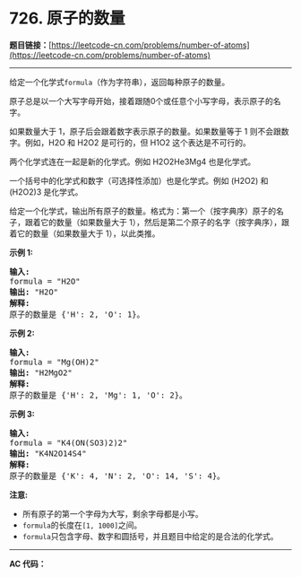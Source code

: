 # 726. 原子的数量

**题目链接：**[https://leetcode-cn.com/problems/number-of-atoms](https://leetcode-cn.com/problems/number-of-atoms)

---

<div class="content__1Y2H">
 <div class="notranslate">
  <p>给定一个化学式<code>formula</code>（作为字符串），返回每种原子的数量。</p> 
  <p>原子总是以一个大写字母开始，接着跟随0个或任意个小写字母，表示原子的名字。</p> 
  <p>如果数量大于 1，原子后会跟着数字表示原子的数量。如果数量等于 1 则不会跟数字。例如，H2O 和 H2O2 是可行的，但 H1O2 这个表达是不可行的。</p> 
  <p>两个化学式连在一起是新的化学式。例如&nbsp;H2O2He3Mg4 也是化学式。</p> 
  <p>一个括号中的化学式和数字（可选择性添加）也是化学式。例如 (H2O2) 和 (H2O2)3 是化学式。</p> 
  <p>给定一个化学式，输出所有原子的数量。格式为：第一个（按字典序）原子的名子，跟着它的数量（如果数量大于 1），然后是第二个原子的名字（按字典序），跟着它的数量（如果数量大于 1），以此类推。</p> 
  <p><strong>示例 1:</strong></p> 
  <pre class="language-text"><strong>输入:</strong> 
formula = "H2O"
<strong>输出:</strong> "H2O"
<strong>解释:</strong> 
原子的数量是 {'H': 2, 'O': 1}。
</pre> 
  <p><strong>示例 2:</strong></p> 
  <pre class="language-text"><strong>输入:</strong> 
formula = "Mg(OH)2"
<strong>输出:</strong> "H2MgO2"
<strong>解释:</strong> 
原子的数量是 {'H': 2, 'Mg': 1, 'O': 2}。
</pre> 
  <p><strong>示例 3:</strong></p> 
  <pre class="language-text"><strong>输入:</strong> 
formula = "K4(ON(SO3)2)2"
<strong>输出:</strong> "K4N2O14S4"
<strong>解释:</strong> 
原子的数量是 {'K': 4, 'N': 2, 'O': 14, 'S': 4}。
</pre> 
  <p><strong>注意:</strong></p> 
  <ul> 
   <li>所有原子的第一个字母为大写，剩余字母都是小写。</li> 
   <li><code>formula</code>的长度在<code>[1, 1000]</code>之间。</li> 
   <li><code>formula</code>只包含字母、数字和圆括号，并且题目中给定的是合法的化学式。</li> 
  </ul> 
 </div>
</div>

---

**AC 代码：**

```java

```